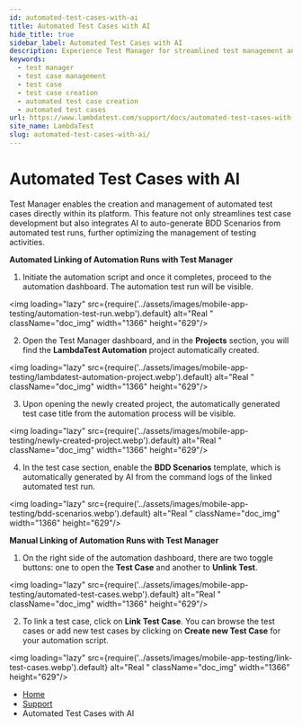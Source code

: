 ```yaml
---
id: automated-test-cases-with-ai
title: Automated Test Cases with AI
hide_title: true
sidebar_label: Automated Test Cases with AI
description: Experience Test Manager for streamlined test management and real-time testing. Elevate your testing efficiency with various features and insights.
keywords:
  - test manager
  - test case management 
  - test case
  - test case creation
  - automated test case creation
  - automated test cases
url: https://www.lambdatest.com/support/docs/automated-test-cases-with-ai/
site_name: LambdaTest
slug: automated-test-cases-with-ai/
---
```


<script type="application/ld+json"
      dangerouslySetInnerHTML={{ __html: JSON.stringify({
       "@context": "https://schema.org",
        "@type": "BreadcrumbList",
        "itemListElement": [{
          "@type": "ListItem",
          "position": 1,
          "name": "LambdaTest",
          "item": "https://www.lambdatest.com"
        },{
          "@type": "ListItem",
          "position": 2,
          "name": "Support",
          "item": "https://www.lambdatest.com/support/docs/"
        },{
          "@type": "ListItem",
          "position": 3,
          "name": "Automated Test Cases with AI",
          "item": "https://www.lambdatest.com/support/docs/automated-test-cases-with-ai/"
        }]
      })
    }}
></script>

# Automated Test Cases with AI

Test Manager enables the creation and management of automated test cases directly within its platform. This feature not only streamlines test case development but also integrates AI to auto-generate BDD Scenarios from automated test runs, further optimizing the management of testing activities.

**Automated Linking of Automation Runs with Test Manager**

1. Initiate the automation script and once it completes, proceed to the automation dashboard. The automation test run will be visible.

<img loading="lazy" src={require('../assets/images/mobile-app-testing/automation-test-run.webp').default} alt="Real "  className="doc_img" width="1366" height="629"/>

2. Open the Test Manager dashboard, and in the **Projects** section, you will find the **LambdaTest Automation** project automatically created.

<img loading="lazy" src={require('../assets/images/mobile-app-testing/lambdatest-automation-project.webp').default} alt="Real "  className="doc_img" width="1366" height="629"/>

3. Upon opening the newly created project, the automatically generated test case title from the automation process will be visible. 

<img loading="lazy" src={require('../assets/images/mobile-app-testing/newly-created-project.webp').default} alt="Real "  className="doc_img" width="1366" height="629"/>

4. In the test case section, enable the **BDD Scenarios** template, which is automatically generated by AI from the command logs of the linked automated test run.

<img loading="lazy" src={require('../assets/images/mobile-app-testing/bdd-scenarios.webp').default} alt="Real "  className="doc_img" width="1366" height="629"/>

**Manual Linking of Automation Runs with Test Manager**

1. On the right side of the automation dashboard, there are two toggle buttons: one to open the **Test Case** and another to **Unlink Test**.

<img loading="lazy" src={require('../assets/images/mobile-app-testing/automated-test-cases.webp').default} alt="Real "  className="doc_img" width="1366" height="629"/>

2. To link a test case, click on **Link Test Case**. You can browse the test cases or add new test cases by clicking on **Create new Test Case** for your automation script. 

<img loading="lazy" src={require('../assets/images/mobile-app-testing/link-test-cases.webp').default} alt="Real "  className="doc_img" width="1366" height="629"/>




<nav aria-label="breadcrumbs">
  <ul className="breadcrumbs">
    <li className="breadcrumbs__item">
      <a className="breadcrumbs__link" href="https://www.lambdatest.com">
        Home
      </a>
    </li>
    <li className="breadcrumbs__item">
      <a className="breadcrumbs__link" target="_self" href="https://www.lambdatest.com/support/docs/">
        Support
      </a>
    </li>
    <li className="breadcrumbs__item breadcrumbs__item--active">
      <span className="breadcrumbs__link">
       Automated Test Cases with AI
      </span>
    </li>
  </ul>
</nav>